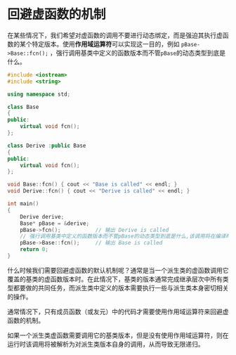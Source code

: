# 回避虚函数的机制

在某些情况下，我们希望对虚函数的调用不要进行动态绑定，而是强迫其执行虚函数的某个特定版本。使用**作用域运算符**可以实现这一目的，例如 `pBase->Base::fcn();` ，强行调用基类中定义的函数版本而不管`pBase`的动态类型到底是什么。

```c++
#include <iostream>
#include <string>

using namespace std;

class Base
{
public:
	virtual void fcn();
};

class Derive :public Base
{
public:
	virtual void fcn();
};

void Base::fcn() { cout << "Base is called" << endl; }
void Derive::fcn() { cout << "Derive is called" << endl; }

int main()
{
	Derive derive;
	Base* pBase = &derive;
	pBase->fcn();			// 输出 Derive is called
	// 强行调用基类中定义的函数版本而不管pBase的动态类型到底是什么,该调用将在编译时完成解析
	pBase->Base::fcn();		// 输出 Base is called
	return 0;
}
```



什么时候我们需要回避虚函数的默认机制呢？通常是当一个派生类的虚函数调用它覆盖的基类的虚函数版本时。在此情况下，基类的版本通常完成继承层次中所有类型都要做的共同任务，而派生类中定义的版本需要执行一些与派生类本身密切相关的操作。

通常情况下，只有成员函数（或友元）中的代码才需要使用作用域运算符来回避虚函数的机制。

如果一个派生类虚函数需要调用它的基类版本，但是没有使用作用域运算符，则在运行时该调用将被解析为对派生类版本自身的调用，从而导致无限递归。